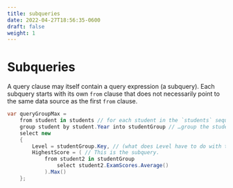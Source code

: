 ```yaml
---
title: subqueries
date: 2022-04-27T18:56:35-0600
draft: false
weight: 1
---
```

# Subqueries
A query clause may itself contain a query expression (a subquery).
Each subquery starts with its own `from` clause that does not necessarily point to the same data source as the first `from` clause.

```cs
var queryGroupMax = 
    from student in students // for each student in the `students` sequence…
    group student by student.Year into studentGroup // …group the student by `.Year` into new variable `studentGroup`.
    select new
    {
        Level = studentGroup.Key, // (what does Level have to do with this?)
        HighestScore = ( // This is the subquery.
            from student2 in studentGroup
                select student2.ExamScores.Average()
            ).Max()
    };
```

